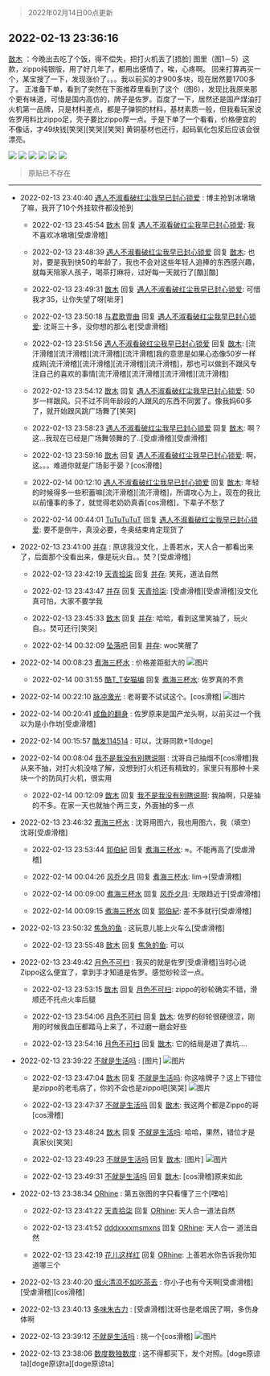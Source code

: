 > 2022年02月14日00点更新
<link rel="stylesheet" href="https://cdn.jsdelivr.net/gh/taotie6/sampleJSON@main/css/photo_show.css">
<meta name="referrer" content="no-referrer" />


 ## 2022-02-13 23:36:16 

 [㪚木](https://www.coolapk.com/feed/33533365?shareKey=MzdjOWNiMWZhNzZlNjIwOTJiNDc~) ：今晚出去吃了个饭，得不偿失，把打火机丢了[捂脸]
图里（图1－5）这款，zippo纯银版，用了好几年了，都用出感情了，唉，心疼啊。
回来打算再买一个，某宝搜了一下，发现涨价了。。。我以前买的才900多块，现在居然要1700多了。
正准备下单<!--break-->，看到了突然在下面推荐里看到了这个（图6），发现比我原来那个更有味道，可惜是国内高仿的，牌子是佐罗。百度了一下，居然还是国产煤油打火机第一品牌，只是材料差点，都是子弹铜的材料，基材素质一般，但我看玩家说佐罗用料比zippo足，壳子要比zippo厚一点。于是下单了一个看看，价格便宜的不像话，才49块钱[笑哭][笑哭][笑哭]
黄铜基材也还行，起码氧化包浆后应该会很漂亮。 

<div class="album">
<img class="img-item" src="https://image.coolapk.com/feed/2022/0213/23/1081091_54c4ab81_6572_3476_770@1012x1231.jpeg" />
<img class="img-item" src="https://image.coolapk.com/feed/2022/0213/23/1081091_c3ecf06e_6572_3482_657@1080x1005.jpeg" />
<img class="img-item" src="https://image.coolapk.com/feed/2022/0213/23/1081091_298fa76a_6572_3488_98@1080x1433.jpeg" />
<img class="img-item" src="https://image.coolapk.com/feed/2022/0213/23/1081091_ac4da2e1_6572_3491_492@1080x1122.jpeg" />
<img class="img-item" src="https://image.coolapk.com/feed/2022/0213/23/1081091_cae96800_6572_35_973@1080x1074.jpeg" />
<img class="img-item" src="https://image.coolapk.com/feed/2022/0213/23/1081091_d0e37f05_6572_3506_530@874x1018.jpeg" />
</div>

> 原贴已不存在 

 ------- 

- 2022-02-13 23:40:40 [遇人不淑看破红尘我早已封心锁爱](uid=15594231) : 博主抢到冰墩墩了嘛，我开了10个外挂软件都没抢到 

    - 2022-02-13 23:45:54 [㪚木](uid=1081091) 回复 [遇人不淑看破红尘我早已封心锁爱](uid=15594231): 我不喜欢冰墩墩[受虐滑稽] 

    - 2022-02-13 23:48:39 [遇人不淑看破红尘我早已封心锁爱](uid=15594231) 回复 [㪚木](uid=1081091): 也对，要是我到快50的年龄了，我也不会对这些年轻人追捧的东西感兴趣，就每天陪家人孩子，喝茶打麻将，过好每一天就行了[酷][酷] 

    - 2022-02-13 23:49:31 [㪚木](uid=1081091) 回复 [遇人不淑看破红尘我早已封心锁爱](uid=15594231): 可惜我才35，让你失望了呀[呲牙] 

    - 2022-02-13 23:50:18 [与君歌壹曲](uid=1115264) 回复 [遇人不淑看破红尘我早已封心锁爱](uid=15594231): 沈哥三十多，没你想的那么老[受虐滑稽] 

    - 2022-02-13 23:51:56 [遇人不淑看破红尘我早已封心锁爱](uid=15594231) 回复 [㪚木](uid=1081091): [流汗滑稽][流汗滑稽][流汗滑稽][流汗滑稽]我的意思是如果心态像50岁一样成熟[流汗滑稽][流汗滑稽][流汗滑稽][流汗滑稽]，那也可以做到不跟风专注自己的喜欢的事情[流汗滑稽][流汗滑稽][流汗滑稽][流汗滑稽] 

    - 2022-02-13 23:54:12 [㪚木](uid=1081091) 回复 [遇人不淑看破红尘我早已封心锁爱](uid=15594231): 50岁一样跟风。只不过不同年龄段的人跟风的东西不同罢了。像我妈60多了，就开始跟风跳广场舞了[笑哭] 

    - 2022-02-13 23:58:23 [遇人不淑看破红尘我早已封心锁爱](uid=15594231) 回复 [㪚木](uid=1081091): 啊？这...我现在已经是广场舞领舞的了..[受虐滑稽][受虐滑稽] 

    - 2022-02-13 23:59:16 [㪚木](uid=1081091) 回复 [遇人不淑看破红尘我早已封心锁爱](uid=15594231): 啊，这。。。难道你就是广场彭于晏？[cos滑稽] 

    - 2022-02-14 00:12:10 [遇人不淑看破红尘我早已封心锁爱](uid=15594231) 回复 [㪚木](uid=1081091): 年轻的时候得多一些积蓄嘛[流汗滑稽][流汗滑稽]，所谓攻心为上，现在的我比以前懂事的多了，就觉得老奶奶真香[cos滑稽]，下辈子不愁了 

    - 2022-02-14 00:44:01 [TuTuTuTuT](uid=1433312) 回复 [遇人不淑看破红尘我早已封心锁爱](uid=15594231): 要不是倒牛，真没必要，冬奥结束肯定现货了 

- 2022-02-13 23:41:00 [并存](uid=1248138) : 原谅我没文化，上善若水，天人合一都看出来了，后面那个没看出来，像是玩火自。。焚？[受虐滑稽] 

    - 2022-02-13 23:42:19 [天青拾柒](uid=2874164) 回复 [并存](uid=1248138): 笑死，道法自然 

    - 2022-02-13 23:43:47 [并存](uid=1248138) 回复 [天青拾柒](uid=2874164): [受虐滑稽][受虐滑稽]没文化真可怕，大家不要学我 

    - 2022-02-13 23:45:33 [㪚木](uid=1081091) 回复 [并存](uid=1248138): 哈哈，看到这里笑抽了，玩火自。。焚可还行[笑哭] 

    - 2022-02-14 00:32:09 [坠落吧](uid=1086954) 回复 [并存](uid=1248138): woc笑醒了 

- 2022-02-14 00:08:23 [煮海三杯水](uid=695018) : 价格差距挺大的 ![图片](https://image.coolapk.com/feed/2022/0214/00/695018_8502_4813_521@828x1792.jpg)

    - 2022-02-14 00:31:55 [酷T_T安猫编](uid=3220399) 回复 [煮海三杯水](uid=695018): 佐罗真的不贵 

- 2022-02-14 00:22:10 [脉冲激光](uid=1825566) : 老哥要不试试这个。[cos滑稽] ![图片](https://image.coolapk.com/feed/2022/0214/00/1825566_9329_9581_900@828x1792.jpg)

- 2022-02-14 00:20:41 [咸鱼的翻身](uid=3945270) : 佐罗原来是国产龙头啊，以前买过一个我以为是小作坊[受虐滑稽] 

- 2022-02-14 00:15:57 [酷发114514](uid=4321323) : 可以，沈哥同款+1[doge] 

- 2022-02-14 00:08:04 [我不是我没有别瞎说啊](uid=2231912) : 沈哥自己抽烟不[cos滑稽]我从来不抽，对打火机没啥了解，没想到打火机还有精致的，家里只有那种十来块一个的防风打火机，很实用 

    - 2022-02-14 00:12:09 [㪚木](uid=1081091) 回复 [我不是我没有别瞎说啊](uid=2231912): 我抽啊，只是抽的不多。在家一天也就抽个两三支，外面抽的多一点 

- 2022-02-13 23:46:32 [煮海三杯水](uid=695018) : 沈哥用图六，我也用图六，我（填空）沈哥[受虐滑稽] 

    - 2022-02-13 23:53:44 [郭伯紀](uid=2859803) 回复 [煮海三杯水](uid=695018): ≈。不能再高了[受虐滑稽] 

    - 2022-02-14 00:04:26 [风乔夕月](uid=2725527) 回复 [煮海三杯水](uid=695018): lim→[受虐滑稽] 

    - 2022-02-14 00:09:00 [煮海三杯水](uid=695018) 回复 [风乔夕月](uid=2725527): 无限趋近于[受虐滑稽] 

    - 2022-02-14 00:09:15 [煮海三杯水](uid=695018) 回复 [郭伯紀](uid=2859803): 差不多就行[受虐滑稽] 

- 2022-02-13 23:50:32 [焦急的鱼](uid=1066955) : 这玩意儿能上火车么[受虐滑稽] 

    - 2022-02-13 23:55:48 [㪚木](uid=1081091) 回复 [焦急的鱼](uid=1066955): 可以 

- 2022-02-13 23:49:42 [月色不可扫](uid=3639201) : 我买的就是佐罗[受虐滑稽]当时心说Zippo这么便宜了，拿到手才知道是佐罗。感觉砂轮涩一点。 

    - 2022-02-13 23:53:15 [㪚木](uid=1081091) 回复 [月色不可扫](uid=3639201): zippo的砂轮确实不错，滑顺还不托点火率后腿 

    - 2022-02-13 23:54:06 [月色不可扫](uid=3639201) 回复 [㪚木](uid=1081091): 佐罗的砂轮很硬很涩，刚用的时候我血压都踏马上来了，不过磨一磨会好些 

    - 2022-02-13 23:54:16 [月色不可扫](uid=3639201) 回复 [㪚木](uid=1081091): 它的结局是进了粪坑.... 

- 2022-02-13 23:39:22 [不就是生活吗](uid=2904634) : [图片] ![图片](https://image.coolapk.com/feed/2022/0213/23/2904634_5cec91c7_6762_0918_965@1744x3648.jpeg)

    - 2022-02-13 23:47:04 [㪚木](uid=1081091) 回复 [不就是生活吗](uid=2904634): 你这啥牌子？这上下错位是zippo的老毛病了，你的不会也是zippo吧[笑哭] ![图片](https://image.coolapk.com/feed/2022/0213/23/1081091_abd4aff0_7223_7698_662@643x1071.jpeg)

    - 2022-02-13 23:47:37 [不就是生活吗](uid=2904634) 回复 [㪚木](uid=1081091): 我这两个都是Zippo的哥[cos滑稽] 

    - 2022-02-13 23:48:24 [㪚木](uid=1081091) 回复 [不就是生活吗](uid=2904634): 哈哈，果然，错位才是真家伙[笑哭] 

    - 2022-02-13 23:49:23 [不就是生活吗](uid=2904634) 回复 [㪚木](uid=1081091): [图片] ![图片](https://image.coolapk.com/feed/2022/0213/23/2904634_f124c54d_7362_1804_125@1744x3648.jpeg)

    - 2022-02-13 23:49:31 [不就是生活吗](uid=2904634) 回复 [㪚木](uid=1081091): [cos滑稽]原来如此 

- 2022-02-13 23:38:34 [ORhine](uid=3247844) : 第五张图的字只看懂了三个[嘿哈] 

    - 2022-02-13 23:41:22 [天青拾柒](uid=2874164) 回复 [ORhine](uid=3247844): 天人合一道法自然 

    - 2022-02-13 23:41:52 [dddxxxxmsmxns](uid=4124347) 回复 [ORhine](uid=3247844): 天人合一 道法自然 

    - 2022-02-13 23:42:19 [花儿这样红](uid=3618501) 回复 [ORhine](uid=3247844): 上善若水你告诉我你知道哪三个 

- 2022-02-13 23:40:20 [烟火清凉不如吃茶去](uid=4279524) : 你小子也有今天啊[受虐滑稽][受虐滑稽][cos滑稽] 

- 2022-02-13 23:40:13 [多味朱古力](uid=1614110) : [受虐滑稽]沈哥也是老烟民了啊，多伤身体啊 

- 2022-02-13 23:39:12 [不就是生活吗](uid=2904634) : 挑一个[cos滑稽] ![图片](https://image.coolapk.com/feed/2022/0213/23/2904634_56ec19aa_6751_9987_973@1744x3648.jpeg)

- 2022-02-13 23:38:06 [数度数独数度](uid=1649918) : 这不得都买下，发个对照。[doge原谅ta][doge原谅ta][doge原谅ta] 

